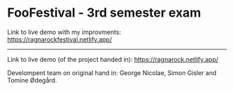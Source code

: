 # FooFestival - 3rd semester exam

Link to live demo with my improvments: https://ragnarockfestival.netlify.app/

---

Link to live demo (of the project handed in): https://ragnarock.netlify.app/

Develompent team on original hand in: George Nicolae, Simon Gisler and Tomine Ødegård.
